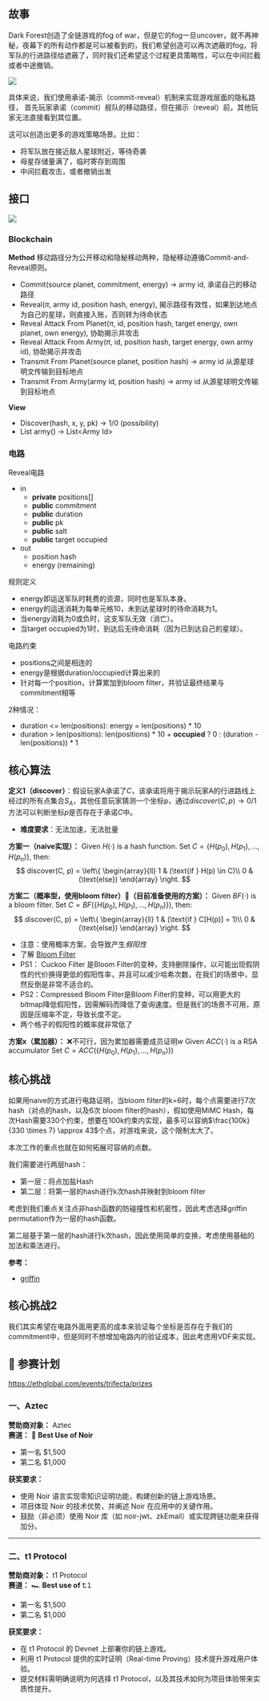 
## 故事

Dark Forest创造了全链游戏的fog of war，但是它的fog一旦uncover，就不再神秘，夜幕下的所有动作都是可以被看到的，我们希望创造可以再次遮蔽的fog，将军队的行进路径给遮蔽了，同时我们还希望这个过程更具策略性，可以在中间拦截或者中途撤销。

![](df_route.png)

具体来说，我们使用承诺-揭示（commit-reveal）机制来实现游戏层面的隐私路径， 首先玩家承诺（commit）舰队的移动路径，但在揭示（reveal）前，其他玩家无法直接看到其位置。

这可以创造出更多的游戏策略场景。比如：

- 将军队放在接近敌人星球附近，等待奇袭
- 母星存储量满了，临时寄存到周围
- 中间拦截攻击，或者撤销出发

## 接口

![](route_example.svg)

### Blockchain

**Method**
移动路径分为公开移动和隐秘移动两种，隐秘移动遵循Commit-and-Reveal原则。


- Commit(source planet, commitment, energy) -> army id, 承诺自己的移动路径
- Reveal($\pi$, army id, position hash, energy), 揭示路径有效性，如果到达地点为自己的星球，则直接入账，否则转为待命状态
- Reveal Attack From Planet($\pi$, id, position hash, target energy, own planet, own energy), 协助揭示并攻击
- Reveal Attack From Army($\pi$, id, position hash, target energy, own army id), 协助揭示并攻击
- Transmit From Planet(source planet, position hash) -> army id 从源星球明文传输到目标地点
- Transmit From Army(army id, position hash) -> army id 从源星球明文传输到目标地点


**View**
- Discover(hash, x, y, pk) -> 1/0 (possibility)
- List army() -> List\<Army Id\>


### 电路

Reveal电路
- in
	- **private** positions[]
	- **public** commitment
	- **public** duration
	- **public** pk
	- **public** salt
	- **public** target occupied
- out
	- position hash
	- energy (remaining)


规则定义
- energy即运送军队时耗费的资源，同时也是军队本身。
- energy的运送消耗为每单元格10，未到达星球时的待命消耗为1。
- 当energy消耗为0或负时，这支军队无效（消亡）。
- 当target occupied为1时，到达后无待命消耗（因为已到达自己的星球）。

电路约束
- positions之间是相连的
- energy是根据duration/occupied计算出来的
- 针对每一个position，计算累加到bloom filter，并验证最终结果与commitment相等

2种情况：
- duration <= len(positions): energy = len(positions) * 10
- duration > len(positions): len(positions) * 10 + **occupied** ? 0 : (duration - len(positions)) * 1 

## 核心算法

**定义1（discover）**：假设玩家A承诺了$C$，该承诺将用于揭示玩家A的行进路线上经过的所有点集合$S_A$，其他任意玩家猜测一个坐标p，通过$discover(C, p) \to 0/1$方法可以判断坐标$p$是否存在于承诺$C$中。
- **难度要求**：无法加速，无法批量


**方案一（naive实现）：**
Given $H(\cdot)$ is a hash function.
Set $C=\{H(p_0), H(p_1), \dots, H(p_n)\}$, then:
$$
discover(C, p) = \left\{
\begin{array}{ll}
1 & (\text{if } H(p) \in C)\\
0 & (\text{else})
\end{array}
\right.
$$

**方案二（概率型，使用bloom filter）🌟（目前准备使用的方案）：**
Given $BF(\cdot)$ is a bloom filter.
Set $C=BF(\{H(p_0), H(p_1), \dots, H(p_n)\})$, then:
$$
discover(C, p) = \left\{
\begin{array}{ll}
1 & (\text{if } C[H(p)] = 1)\\
0 & (\text{else})
\end{array}
\right.
$$

- 注意：使用概率方案，会导致产生*假阳性*
- 了解 [Bloom Filter](https://gallery.selfboot.cn/en/algorithms/bloomfilter)
- PS1： Cuckoo Filter 是Bloom Filter的变种，支持删除操作，以可能出现假阴性的代价换得更低的假阳性率，并且可以减少哈希次数，在我们的场景中，显然反倒是非常不适合的。
- PS2：Compressed Bloom Filter是Bloom Filter的变种，可以用更大的bitmap降低假阳性，因需解码而降低了查询速度。但是我们的场景不可用，原因是压缩率不定，导致长度不定。
- 两个格子的假阳性的概率就非常低了


**方案x（累加器）：** ❌不可行，因为累加器需要成员证明$w$
Given $ACC(\cdot)$ is a RSA accumulator
Set $C=ACC(\{H(p_0), H(p_1), \dots, H(p_n)\})$ 


## 核心挑战

如果用naive的方式进行电路证明，当bloom filter的k=6时，每个点需要进行7次hash（对点的hash，以及6次 bloom filter的hash），假如使用MiMC Hash，每次Hash需要330个约束，想要在100k约束内实现，最多可以容纳$\frac{100k}{330 \times 7} \approx 43$个点，对游戏来说，这个限制太大了。

本次工作的重点也就在如何拓展可容纳的点数。

我们需要进行两层hash：

- 第一层：将点加盐Hash
- 第二层：将第一层的hash进行k次hash并映射到bloom filter

考虑到我们重点关注点非hash函数的防碰撞性和机密性，因此考虑选择griffin permutation作为一层的hash函数。

第二层基于第一层的hash进行k次hash，因此使用简单的变换，考虑使用基础的加法和乘法进行。

**参考：**

- [griffin](https://github.com/bkomuves/hash-circuits/tree/master/circuits/griffin)

## 核心挑战2

我们其实希望在电路外面用更高的成本来验证每个坐标是否存在于我们的commitment中，但是同时不想增加电路内的验证成本，因此考虑用VDF来实现。

## 🚀 参赛计划

https://ethglobal.com/events/trifecta/prizes

### 一、Aztec

**赞助商对象：** Aztec  
**赛道：** 🥷 **Best Use of Noir**  
- 第一名 $1,500  
- 第二名 $1,000  

**获奖要求：**  

- 使用 Noir 语言实现零知识证明功能，构建创新的链上游戏场景。
- 项目体现 Noir 的技术优势，并阐述 Noir 在应用中的关键作用。
- 鼓励（非必须）使用 Noir 库（如 noir-jwt、zkEmail）或实现跨链功能来获得加分。

---

### 二、t1 Protocol

**赞助商对象：** t1 Protocol  
**赛道：** 🏎️ **Best use of 𝚝𝟷**  
- 第一名 $1,500  
- 第二名 $1,000  

**获奖要求：**  
- 在 t1 Protocol 的 Devnet 上部署你的链上游戏。
- 利用 t1 Protocol 提供的实时证明（Real-time Proving）技术提升游戏用户体验。
- 提交材料需明确说明为何选择 t1 Protocol，以及其技术如何为项目体验带来实质性提升。
